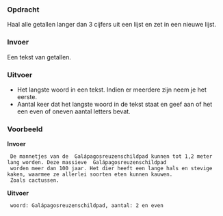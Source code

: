 ### Opdracht

Haal alle getallen langer dan 3 cijfers uit een lijst en zet in een nieuwe lijst.

### Invoer

Een tekst van getallen.

### Uitvoer

* Het langste woord in een tekst. Indien er meerdere zijn neem je het eerste.
* Aantal keer dat het langste woord in de tekst staat en geef aan of het een even of oneven aantal letters bevat.

### Voorbeeld

**Invoer**
    
     De mannetjes van de  Galápagosreuzenschildpad kunnen tot 1,2 meter lang worden. Deze massieve  Galápagosreuzenschildpad 
     worden meer dan 100 jaar. Het dier heeft een lange hals en stevige kaken, waarmee ze allerlei soorten eten kunnen kauwen. 
     Zoals cactussen.
    
**Uitvoer**
     
     woord: Galápagosreuzenschildpad, aantal: 2 en even
    

